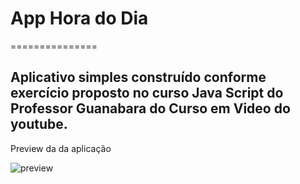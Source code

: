 # App Hora do Dia 
===============

## Aplicativo simples construído conforme exercício proposto no curso Java Script do Professor Guanabara do Curso em Video do youtube. 

Preview da da aplicação

![preview](https://user-images.githubusercontent.com/48830898/74472295-7392c380-4e80-11ea-818f-3c4b738cfe50.png)

